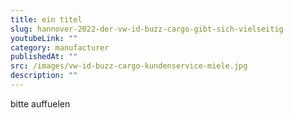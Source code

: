 ```yaml
---
title: ein titel
slug: hannover-2022-der-vw-id-buzz-cargo-gibt-sich-vielseitig
youtubeLink: ""
category: manufacturer
publishedAt: ""
src: /images/vw-id-buzz-cargo-kundenservice-miele.jpg
description: ""
---
```

bitte auffuelen